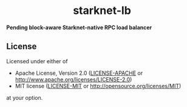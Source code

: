 <p align="center">
  <h1 align="center">starknet-lb</h1>
</p>

**Pending block-aware Starknet-native RPC load balancer**

## License

Licensed under either of

- Apache License, Version 2.0 ([LICENSE-APACHE](./LICENSE-APACHE) or <http://www.apache.org/licenses/LICENSE-2.0>)
- MIT license ([LICENSE-MIT](./LICENSE-MIT) or <http://opensource.org/licenses/MIT>)

at your option.
